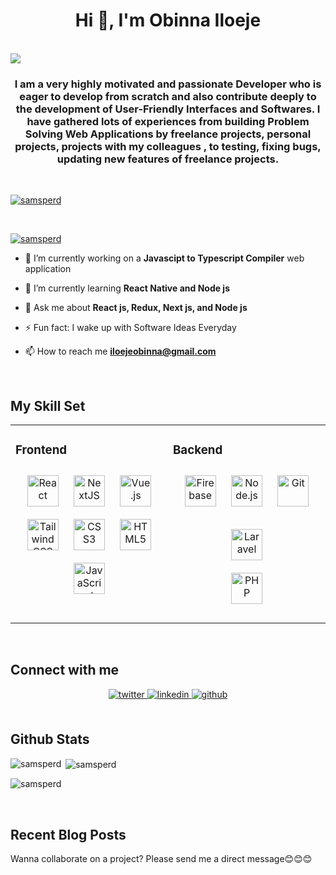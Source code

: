 <h1 align="center">Hi 👋, I'm Obinna Iloeje</h1>
<br />

<div align="left">
<img src="https://komarev.com/ghpvc/?username=samsperd&&style=flat-square" align="center" />
</div>
<h3 align="center"> I am a very highly motivated and passionate Developer who is eager to develop from scratch and also contribute deeply to the development of User-Friendly Interfaces and Softwares. I have gathered lots of experiences from building Problem Solving Web Applications by freelance projects, personal projects, projects with my colleagues , to testing, fixing bugs, updating new features of freelance projects.</h3>

<br />


<p align="left"> <a href="https://github.com/ryo-ma/github-profile-trophy"><img src="https://github-profile-trophy.vercel.app/?username=samsperd" alt="samsperd" /></a> </p>
<br />

<p align="left"> <a href="https://twitter.com/samsperd" target="blank"><img src="https://img.shields.io/twitter/follow/samsperd?logo=twitter&style=for-the-badge" alt="samsperd" /></a> </p>

- 🔭 I’m currently working on a **Javascipt to Typescript Compiler** web application

- 🌱 I’m currently learning **React Native and Node js**

- 💬 Ask me about **React js, Redux, Next js, and Node js**

- ⚡ Fun fact: I wake up with Software Ideas Everyday

- 📫 How to reach me **iloejeobinna@gmail.com**

<br/>  


## My Skill Set  
<table><tr><td valign="top" width="33%">



### Frontend  
<div align="center">  
<a href="https://reactjs.org/" target="_blank"><img style="margin: 10px" src="https://profilinator.rishav.dev/skills-assets/react-original-wordmark.svg" alt="React" height="50" /></a>  
<a href="https://nextjs.org/" target="_blank"><img style="margin: 10px" src="https://profilinator.rishav.dev/skills-assets/nextjs.png" alt="NextJS" height="50" /></a>  
<a href="https://vuejs.org/" target="_blank"><img style="margin: 10px" src="https://profilinator.rishav.dev/skills-assets/vuejs-original-wordmark.svg" alt="Vue.js" height="50" /></a>  
<a href="https://www.tailwindcss.com/" target="_blank"><img style="margin: 10px" src="https://profilinator.rishav.dev/skills-assets/tailwindcss.svg" alt="Tailwind CSS" height="50" /></a>    
<a href="https://www.w3schools.com/css/" target="_blank"><img style="margin: 10px" src="https://profilinator.rishav.dev/skills-assets/css3-original-wordmark.svg" alt="CSS3" height="50" /></a>  
<a href="https://en.wikipedia.org/wiki/HTML5" target="_blank"><img style="margin: 10px" src="https://profilinator.rishav.dev/skills-assets/html5-original-wordmark.svg" alt="HTML5" height="50" /></a>  
<a href="https://www.javascript.com/" target="_blank"><img style="margin: 10px" src="https://profilinator.rishav.dev/skills-assets/javascript-original.svg" alt="JavaScript" height="50" /></a>  
</div>

</td><td valign="top" width="33%">



### Backend  
<div align="center">  
<a href="https://firebase.google.com/" target="_blank"><img style="margin: 10px" src="https://profilinator.rishav.dev/skills-assets/firebase.png" alt="Firebase" height="50" /></a>  
<a href="https://nodejs.org/" target="_blank"><img style="margin: 10px" src="https://profilinator.rishav.dev/skills-assets/nodejs-original-wordmark.svg" alt="Node.js" height="50" /></a>    
<a href="https://github.com/" target="_blank"><img style="margin: 10px" src="https://profilinator.rishav.dev/skills-assets/git-scm-icon.svg" alt="Git" height="50" /></a>  

<a href="https://laravel.com/" target="_blank"><img style="margin: 10px" src="https://profilinator.rishav.dev/skills-assets/laravel-plain-wordmark.svg" alt="Laravel" height="50" /></a>  
<a href="https://www.php.net/" target="_blank"><img style="margin: 10px" src="https://profilinator.rishav.dev/skills-assets/php-original.svg" alt="PHP" height="50" /></a>  

</div>
</tr></table>  

<br/>  


## Connect with me  
<div align="center">

<a href="https://twitter.com/samsperd" target="_blank">
<img src=https://img.shields.io/badge/twitter-%2300acee.svg?&style=for-the-badge&logo=twitter&logoColor=white alt=twitter style="margin-bottom: 5px;" />
</a>
<a href="https://linkedin.com/in/obinna-iloeje-15183a202" target="_blank">
<img src=https://img.shields.io/badge/linkedin-%231E77B5.svg?&style=for-the-badge&logo=linkedin&logoColor=white alt=linkedin style="margin-bottom: 5px;" />
</a>
<a href="https://github.com/samsperd" target="_blank">
<img src=https://img.shields.io/badge/github-%2324292e.svg?&style=for-the-badge&logo=github&logoColor=white alt=github style="margin-bottom: 5px;" />
</a>

</div>


<br/>  


## Github Stats  
<p><img align="left" src="https://github-readme-stats.vercel.app/api/top-langs?username=samsperd&show_icons=true&locale=en&layout=compact" alt="samsperd" /></p>

<p>&nbsp;<img align="center" src="https://github-readme-stats.vercel.app/api?username=samsperd&show_icons=true&locale=en" alt="samsperd" /></p>

<p><img align="center" src="https://github-readme-streak-stats.herokuapp.com/?user=samsperd&" alt="samsperd" /></p>

<br/>  


## Recent Blog Posts  
Wanna collaborate on a project? Please send me a direct message😊😊😊  
  
  




